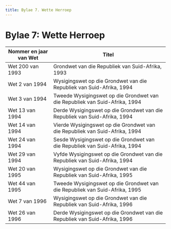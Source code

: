 ```yaml
---
title: Bylae 7. Wette Herroep
---
```


# Bylae 7: Wette Herroep

| Nommer en jaar van Wet | Titel
| --- | ---
| Wet 200 van 1993 | Grondwet van die Republiek van Suid-Afrika, 1993
| Wet 2 van 1994 | Wysigingswet op die Grondwet van die Republiek van Suid-Afrika, 1994
| Wet 3 van 1994 | Tweede Wysigingswet op die Grondwet van die Republiek van Suid-Afrika, 1994
| Wet 13 van 1994 | Derde Wysigingswet op die Grondwet van die Republiek van Suid-Afrika, 1994
| Wet 14 van 1994 | Vierde Wysigingswet op die Grondwet van die Republiek van Suid-Afrika, 1994
| Wet 24 van 1994 | Sesde Wysigingswet op die Grondwet van die Republiek van Suid-Afrika, 1994
| Wet 29 van 1994 | Vyfde Wysigingswet op die Grondwet van die Republiek van Suid-Afrika, 1994
| Wet 20 van 1995 | Wysigingswet op die Grondwet van die Republiek van Suid-Afrika, 1995
| Wet 44 van 1995 | Tweede Wysigingswet op die Grondwet van die Republiek van Suid-Afrika, 1995
| Wet 7 van 1996 | Wysigingswet op die Grondwet van die Republiek van Suid-Afrika, 1996
| Wet 26 van 1996 | Derde Wysigingswet op die Grondwet van die Republiek van Suid-Afrika, 1996